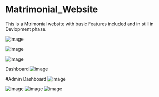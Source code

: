 # Matrimonial_Website

This is a Mtrimonial website with basic Features included and in still in Devlopment phase.

![image](https://github.com/Adxt/Matrimonial_Website/assets/79433617/95aa8ce8-5afa-45c1-8419-719ce1a88275)

![image](https://github.com/Adxt/Matrimonial_Website/assets/79433617/8f730628-99b4-4b52-ac3a-60587765d4fd)

![image](https://github.com/Adxt/Matrimonial_Website/assets/79433617/becee72d-d213-42a0-91e6-3f2d9d43ec28)

Dashboard
![image](https://github.com/Adxt/Matrimonial_Website/assets/79433617/6ddac7c9-1076-4689-9cd0-068b95a2b3b5)


#Admin Dashboard
![image](https://github.com/Adxt/Matrimonial_Website/assets/79433617/45346534-585a-444a-b4e6-0c72dcdae193)

![image](https://github.com/Adxt/Matrimonial_Website/assets/79433617/68a01e25-9d6d-485d-8419-b34c12aa8f7c)
![image](https://github.com/Adxt/Matrimonial_Website/assets/79433617/03a133dc-0437-42c1-b077-0bc8eaddc39e)
![image](https://github.com/Adxt/Matrimonial_Website/assets/79433617/ede6851f-e57b-4128-9f7a-b00531fd9ef3)






